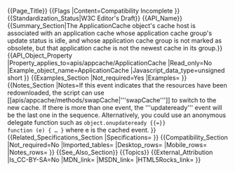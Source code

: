 {{Page_Title}}
{{Flags
|Content=Compatibility Incomplete
}}
{{Standardization_Status|W3C Editor's Draft}}
{{API_Name}}
{{Summary_Section|The ApplicationCache object's cache host is associated with an application cache whose application cache group's update status is idle, and whose application cache group is not marked as obsolete, but that application cache is not the newest cache in its group.}}
{{API_Object_Property
|Property_applies_to=apis/appcache/ApplicationCache
|Read_only=No
|Example_object_name=ApplicationCache
|Javascript_data_type=unsigned short
}}
{{Examples_Section
|Not_required=Yes
|Examples=
}}
{{Notes_Section
|Notes=If this event indicates that the resources have been redownloaded,  the script can use [[apis/appcache/methods/swapCache|'''swapCache''']] to switch to the new cache.
If there is more than one event, the '''updateready''' event will be the last one in the sequence.
Alternatively, you could use an anonymous delegate function such as
 <code>object.onupdateready {{=}} function (e) { … }</code>
where e is the cached event.
}}
{{Related_Specifications_Section
|Specifications=
}}
{{Compatibility_Section
|Not_required=No
|Imported_tables=
|Desktop_rows=
|Mobile_rows=
|Notes_rows=
}}
{{See_Also_Section}}
{{Topics}}
{{External_Attribution
|Is_CC-BY-SA=No
|MDN_link=
|MSDN_link=
|HTML5Rocks_link=
}}